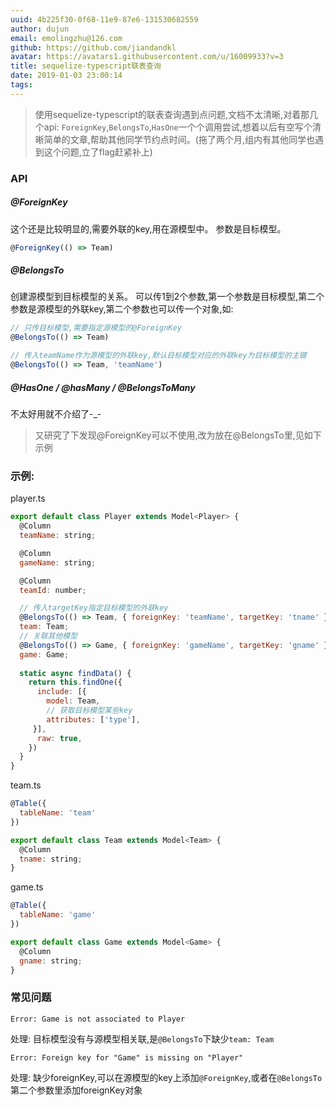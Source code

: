 ```yaml
---
uuid: 4b225f30-0f68-11e9-87e6-131530682559
author: dujun
email: emolingzhu@126.com
github: https://github.com/jiandandkl
avatar: https://avatars1.githubusercontent.com/u/16009933?v=3
title: sequelize-typescript联表查询
date: 2019-01-03 23:00:14
tags:
---
```


> 使用sequelize-typescript的联表查询遇到点问题,文档不太清晰,对着那几个api: ```ForeignKey```,```BelongsTo```,```HasOne```一个个调用尝试,想着以后有空写个清晰简单的文章,帮助其他同学节约点时间。(拖了两个月,组内有其他同学也遇到这个问题,立了flag赶紧补上)

### API

##### @ForeignKey
这个还是比较明显的,需要外联的key,用在源模型中。
参数是目标模型。

```javascript
@ForeignKey(() => Team)
```

##### @BelongsTo
创建源模型到目标模型的关系。
可以传1到2个参数,第一个参数是目标模型,第二个参数是源模型的外联key,第二个参数也可以传一个对象,如:

```javascript
// 只传目标模型,需要指定源模型的@ForeignKey
@BelongsTo(() => Team)

// 传入teamName作为源模型的外联key,默认目标模型对应的外联key为目标模型的主键
@BelongsTo(() => Team, 'teamName')
```

##### @HasOne / @hasMany / @BelongsToMany

不太好用就不介绍了-_-


>又研究了下发现@ForeignKey可以不使用,改为放在@BelongsTo里,见如下示例

### 示例:

player.ts

```javascript
export default class Player extends Model<Player> {
  @Column
  teamName: string;

  @Column
  gameName: string;

  @Column
  teamId: number;

  // 传入targetKey指定目标模型的外联key
  @BelongsTo(() => Team, { foreignKey: 'teamName', targetKey: 'tname' })
  team: Team;
  // 关联其他模型
  @BelongsTo(() => Game, { foreignKey: 'gameName', targetKey: 'gname' })
  game: Game;
  
  static async findData() {
    return this.findOne({
      include: [{
        model: Team,
        // 获取目标模型某些key
        attributes: ['type'],
     }],
      raw: true,
    })
  }
}
```

team.ts

```javascript
@Table({
  tableName: 'team'
})

export default class Team extends Model<Team> {
  @Column
  tname: string;
}
```

game.ts

```javascript
@Table({
  tableName: 'game'
})

export default class Game extends Model<Game> {
  @Column
  gname: string;
}
```

### 常见问题

``` 
Error: Game is not associated to Player 
``` 
处理: 目标模型没有与源模型相关联,是```@BelongsTo```下缺少```team: Team```

```
Error: Foreign key for "Game" is missing on "Player"
```
处理: 缺少foreignKey,可以在源模型的key上添加```@ForeignKey```,或者在```@BelongsTo```第二个参数里添加foreignKey对象